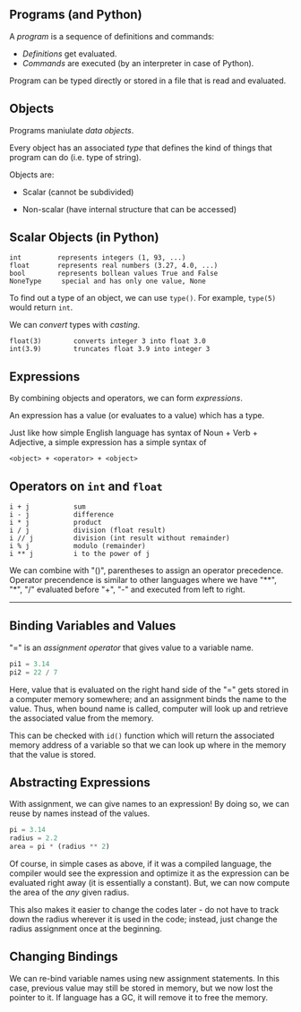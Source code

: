 ## Programs (and Python)

A _program_ is a sequence of definitions and commands:

- _Definitions_ get evaluated.
- _Commands_ are executed (by an interpreter in case of Python).

Program can be typed directly or stored in a file that is read and evaluated.

## Objects

Programs maniulate _data objects_.

Every object has an associated _type_ that defines the kind of things that
program can do (i.e. type of string).

Objects are:

- Scalar (cannot be subdivided)

- Non-scalar (have internal structure that can be accessed)

## Scalar Objects (in Python)

```
int         represents integers (1, 93, ...)
float       represents real numbers (3.27, 4.0, ...)
bool        represents bollean values True and False
NoneType     special and has only one value, None
```

To find out a type of an object, we can use `type()`. For example, `type(5)`
would return `int`.

We can _convert_ types with _casting_.

```
float(3)        converts integer 3 into float 3.0
int(3.9)        truncates float 3.9 into integer 3
```

## Expressions

By combining objects and operators, we can form _expressions_.

An expression has a value (or evaluates to a value) which has a type.

Just like how simple English language has syntax of Noun + Verb + Adjective,
a simple expression has a simple syntax of

```
<object> + <operator> + <object>
```

## Operators on `int` and `float`

```
i + j           sum
i - j           difference
i * j           product
i / j           division (float result)
i // j          division (int result without remainder)
i % j           modulo (remainder)
i ** j          i to the power of j
```

We can combine with "()", parentheses to assign an operator precedence.
Operator precendence is similar to other languages where we have "**", "*", "/"
evaluated before "+", "-" and executed from left to right.

---

## Binding Variables and Values

"=" is an _assignment operator_ that gives value to a variable name.

```python
pi1 = 3.14
pi2 = 22 / 7
```

Here, value that is evaluated on the right hand side of the "=" gets stored in
a computer memory somewhere; and an assignment binds the name to the value.
Thus, when bound name is called, computer will look up and retrieve the
associated value from the memory.

This can be checked with `id()` function which will return the associated
memory address of a variable so that we can look up where in the memory that
the value is stored.

## Abstracting Expressions

With assignment, we can give names to an expression! By doing so, we can reuse
by names instead of the values.

```python
pi = 3.14
radius = 2.2
area = pi * (radius ** 2)
```

Of course, in simple cases as above, if it was a compiled language, the
compiler would see the expression and optimize it as the expression can be
evaluated right away (it is essentially a constant). But, we can now compute
the area of the _any_ given radius.

This also makes it easier to change the codes later - do not have to track down
the radius wherever it is used in the code; instead, just change the radius
assignment once at the beginning.

## Changing Bindings

We can re-bind variable names using new assignment statements. In this case,
previous value may still be stored in memory, but we now lost the pointer to
it. If language has a GC, it will remove it to free the memory.

